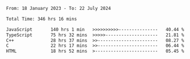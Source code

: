 <!-- ![GitHub metrics](https://metrics.lecoq.io/i-ice-bear) -->  

<!--START_SECTION:waka-->

```txt
From: 18 January 2023 - To: 22 July 2024

Total Time: 346 hrs 16 mins

JavaScript       140 hrs 1 min   >>>>>>>>>>---------------   40.44 %
TypeScript       75 hrs 32 mins  >>>>>--------------------   21.81 %
C++              28 hrs 37 mins  >>-----------------------   08.27 %
C                22 hrs 17 mins  >>-----------------------   06.44 %
HTML             18 hrs 52 mins  >------------------------   05.45 %
```

<!--END_SECTION:waka-->
###
